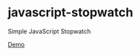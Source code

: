 # javascript-stopwatch
Simple JavaScript Stopwatch

[Demo](https://terrylbrown.github.io/javascript-stopwatch/)
